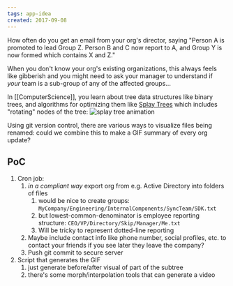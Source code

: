 ```yaml
---
tags: app-idea
created: 2017-09-08
---
```

How often do you get an email from your org's director, saying "Person A is promoted to lead Group Z. Person B and C now report to A, and Group Y is now formed which contains X and Z."

When you don't know your org's existing organizations, this always feels like gibberish and you might need to ask your manager to understand if *your* team is a sub-group of any of the affected groups...

In [[ComputerScience]], you learn about tree data structures like binary trees, and algorithms for optimizing them like [Splay Trees](https://en.wikipedia.org/wiki/Splay_tree) which includes "rotating" nodes of the tree:
![splay tree animation](https://upload.wikimedia.org/wikipedia/commons/b/ba/Splay_Tree_Search_Animation.gif)

Using git version control, there are various ways to visualize files being renamed: could we combine this to make a GIF summary of every org update?

## PoC
1. Cron job:
	1. *in a compliant way* export org from e.g. Active Directory into folders of files
		1. would be nice to create groups: `MyCompany/Engineering/InternalComponents/SyncTeam/SDK.txt`
		2. but lowest-common-denominator is employee reporting structure: `CEO/VP/Directory/Skip/Manager/Me.txt`
		3. Will be tricky to represent dotted-line reporting
	2. Maybe include contact info like phone number, social profiles, etc. to contact your friends if you see later they leave the company?
	3. Push git commit to secure server
2. Script that generates the GIF
	1. just generate before/after visual of part of the subtree
	2. there's some morph/interpolation tools that can generate a video